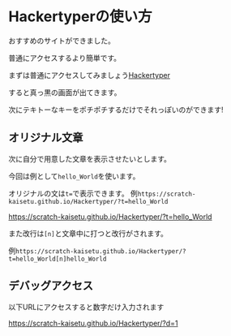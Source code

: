 # Hackertyperの使い方

おすすめのサイトができました。

普通にアクセスするより簡単です。





まずは普通にアクセスしてみましょう[Hackertyper](https://scratch-kaisetu.github.io/Hackertyper/ "Hackertyperにアクセス")

すると真っ黒の画面が出てきます。

次にテキトーなキーをポチポチするだけでそれっぽいのができます!

## オリジナル文章
次に自分で用意した文章を表示させたいとします。

今回は例として`hello_World`を使います。

オリジナルの文は`t=`で表示できます。
例`https://scratch-kaisetu.github.io/Hackertyper/?t=hello_World`

https://scratch-kaisetu.github.io/Hackertyper/?t=hello_World

また改行は`[n]`と文章中に打つと改行がされます。

例`https://scratch-kaisetu.github.io/Hackertyper/?t=hello_World[n]hello_World`

## デバッグアクセス
以下URLにアクセスすると数字だけ入力されます

https://scratch-kaisetu.github.io/Hackertyper/?d=1
